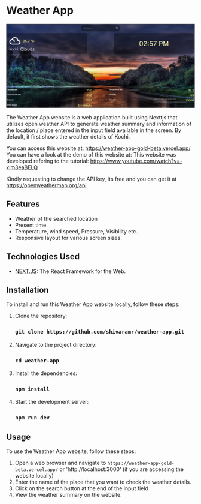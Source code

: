 # Weather App
![Weather App Screenshot](/public/weather-app.jpg)

The Weather App website is a web application built using Nexttjs that utilizes open weather API to generate weather summary and information of the location / place entered in the input field available in the screen. By default, it first shows the weather details of Kochi.

You can access this website at: https://weather-app-gold-beta.vercel.app/
You can have a look at the demo of this website at: <!-- https://www.youtube.com/watch?v=kezxCGWxxIs -->
This website was developed refering to the tutorial: https://www.youtube.com/watch?v=-xjm3eaBELQ

Kindly requesting to change the API key, its free and you can get it at https://openweathermap.org/api

## Features
- Weather of the searched location
- Present time
- Temperature, wind speed, Pressure, Visibility etc..
- Responsive layout for various screen sizes.

## Technologies Used
- [NEXT.JS](https://nextjs.org/): The React Framework for the Web.

## Installation
To install and run this Weather App website locally, follow these steps:
1. Clone the repository:
    ### `git clone https://github.com/shivaramr/weather-app.git`
2. Navigate to the project directory:
    ### `cd weather-app`
3. Install the dependencies:
    ### `npm install`
4. Start the development server:
    ### `npm run dev`

## Usage
To use the Weather App website, follow these steps:
1. Open a web browser and navigate to `https://weather-app-gold-beta.vercel.app/` or 'http://localhost:3000' (if you are accessing the website locally)
2. Enter the name of the place that you want to check the weather details.
3. Click on the search button at the end of the input field
4. View the weather summary on the website.
